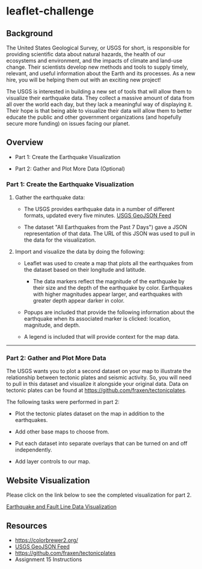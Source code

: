 # leaflet-challenge

## Background

The United States Geological Survey, or USGS for short, is responsible for providing scientific data about natural hazards, the health of our ecosystems and environment, and the impacts of climate and land-use change. Their scientists develop new methods and tools to supply timely, relevant, and useful information about the Earth and its processes. As a new hire, you will be helping them out with an exciting new project!

The USGS is interested in building a new set of tools that will allow them to visualize their earthquake data. They collect a massive amount of data from all over the world each day, but they lack a meaningful way of displaying it. Their hope is that being able to visualize their data will allow them to better educate the public and other government organizations (and hopefully secure more funding) on issues facing our planet.

## Overview

* Part 1: Create the Earthquake Visualization 

* Part 2: Gather and Plot More Data (Optional)

### Part 1: Create the Earthquake Visualization

1. Gather the earthquake data: 

   * The USGS provides earthquake data in a number of different formats, updated every five minutes. [USGS GeoJSON Feed](http://earthquake.usgs.gov/earthquakes/feed/v1.0/geojson.php) 

    * The dataset "All Earthquakes from the Past 7 Days") gave a JSON representation of that data. The URL of this JSON was used to pull in the data for the visualization. 

2. Import and visualize the data by doing the following: 

   * Leaflet was used to create a map that plots all the earthquakes from the dataset based on their longitude and latitude.

       *  The data markers reflect the magnitude of the earthquake by their size and the depth of the earthquake by color. Earthquakes with higher magnitudes appear larger, and earthquakes with greater depth appear darker in color.

   * Popups are included that provide the following information about the earthquake when its associated marker is clicked: location, magnitude, and depth.

   * A legend is included that will provide context for the map data.

- - -

### Part 2: Gather and Plot More Data

The USGS wants you to plot a second dataset on your map to illustrate the relationship between tectonic plates and seismic activity. So, you will need to pull in this dataset and visualize it alongside your original data. Data on tectonic plates can be found at <https://github.com/fraxen/tectonicplates>.

The following tasks were performed in part 2:

* Plot the tectonic plates dataset on the map in addition to the earthquakes.

* Add other base maps to choose from.

* Put each dataset into separate overlays that can be turned on and off independently.

* Add layer controls to our map.

## Website Visualization

Please click on the link below to see the completed visualization for part 2.

[Earthquake and Fault Line Data Visualization](https://jonkwiatkowski.github.io/leaflet-challenge/)

## Resources

* <https://colorbrewer2.org/>
* [USGS GeoJSON Feed](http://earthquake.usgs.gov/earthquakes/feed/v1.0/geojson.php)
* <https://github.com/fraxen/tectonicplates>
* Assignment 15 Instructions
